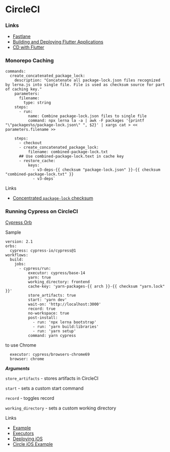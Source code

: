 # CircleCI

### Links

- [Fastlane](https://fastlane.tools/)
- [Building and Deploying Flutter Applications](https://circleci.com/blog/deploy-flutter-android/)
- [CD with Flutter](https://flutter.dev/docs/deployment/cd)

### Monorepo Caching

```
commands:
  create_concatenated_package_lock:
    description: "Concatenate all package-lock.json files recognized by lerna.js into single file. File is used as checksum source for part of caching key."
    parameters:
      filename:
        type: string
    steps:
      - run:
          name: Combine package-lock.json files to single file
          command: npx lerna la -a | awk -F packages '{printf "\"packages%s/package-lock.json\" ", $2}' | xargs cat > << parameters.filename >>

```

```
    steps:
      - checkout
      - create_concatenated_package_lock:
          filename: combined-package-lock.txt
      ## Use combined-package-lock.text in cache key
      - restore_cache:
          keys:
            - v3-deps-{{ checksum "package-lock.json" }}-{{ checksum "combined-package-lock.txt" }}
            - v3-deps`
```

Links

- [Concentrated `package-lock` checksum](https://circleci.com/docs/2.0/caching/#creating-and-building-a-concatenated-package-lock-file)


### Running Cypress on CircleCI

[Cypress Orb](https://circleci.com/developer/orbs/orb/cypress-io/cypress)

Sample

```
version: 2.1
orbs:
  cypress: cypress-io/cypress@1
workflows:
  build:
    jobs:
      - cypress/run:
          executor: cypress/base-14
          yarn: true
          working_directory: frontend
          cache-key: 'yarn-packages-{{ arch }}-{{ checksum "yarn.lock" }}'
          store_artifacts: true
          start: 'yarn dev'
          wait-on: 'http://localhost:3000'
          record: true
          no-workspace: true
          post-install:
            - run: 'npx lerna bootstrap'
            - run: 'yarn build:libraries'
            - run: 'yarn setup'
          command: yarn cypress
```

to use Chrome

```
  executor: cypress/browsers-chrome69
  browser: chrome
```

***Arguments***

`store_artifacts` - stores artifacts in CircleCI

`start` - sets a custom start command

`record` - toggles record

`working_directory` - sets a custom working directory 

Links

- [Example](https://github.com/cypress-io/cypress-example-circleci-orb/blob/master/.circleci/config.yml)
- [Executors](https://github.com/cypress-io/cypress-docker-images/tree/master/browsers)
- [Deploying iOS](https://circleci.com/docs/2.0/deploying-ios/#app-store-connect)
- [Circle iOS Example](https://github.com/CircleCI-Public/circleci-demo-ios)

